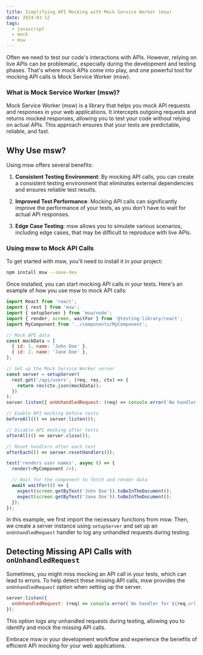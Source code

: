 ```yaml
---
title: Simplifying API Mocking with Mock Service Worker (msw)
date: 2024-03-12
tags:
  - javascript
  - mock
  - msw
---
```

Often we need to test our code's interactions with APIs. However, relying on live APIs can be problematic, especially during the development and testing phases. That's where mock APIs come into play, and one powerful tool for mocking API calls is Mock Service Worker (msw).

### What is Mock Service Worker (msw)?

Mock Service Worker (msw) is a library that helps you mock API requests and responses in your web applications. It intercepts outgoing requests and returns mocked responses, allowing you to test your code without relying on actual APIs. This approach ensures that your tests are predictable, reliable, and fast.

## Why Use msw?

Using msw offers several benefits:

1. **Consistent Testing Environment**: By mocking API calls, you can create a consistent testing environment that eliminates external dependencies and ensures reliable test results.

2. **Improved Test Performance**: Mocking API calls can significantly improve the performance of your tests, as you don't have to wait for actual API responses.

3. **Edge Case Testing**: msw allows you to simulate various scenarios, including edge cases, that may be difficult to reproduce with live APIs.

### Using msw to Mock API Calls

To get started with msw, you'll need to install it in your project:

```bash
npm install msw --save-dev
```

Once installed, you can start mocking API calls in your tests. Here's an example of how you use msw to mock API calls:

```javascript
import React from 'react';
import { rest } from 'msw';
import { setupServer } from 'msw/node';
import { render, screen, waitFor } from '@testing-library/react';
import MyComponent from '../components/MyComponent';

// Mock API data
const mockData = [
  { id: 1, name: 'John Doe' },
  { id: 2, name: 'Jane Doe' },
];

// Set up the Mock Service Worker server
const server = setupServer(
  rest.get('/api/users', (req, res, ctx) => {
    return res(ctx.json(mockData));
  })
);
server.listen({ onUnhandledRequest: (req) => console.error(`No handler for ${req.url.href}`), });

// Enable API mocking before tests
beforeAll(() => server.listen());

// Disable API mocking after tests
afterAll(() => server.close());

// Reset handlers after each test
afterEach(() => server.resetHandlers());

test('renders user names', async () => {
  render(<MyComponent />);

  // Wait for the component to fetch and render data
  await waitFor(() => {
    expect(screen.getByText('John Doe')).toBeInTheDocument();
    expect(screen.getByText('Jane Doe')).toBeInTheDocument();
  });
});
```

In this example, we first import the necessary functions from msw. Then, we create a server instance using `setupServer` and set up an `onUnhandledRequest` handler to log any unhandled requests during testing.

## Detecting Missing API Calls with `onUnhandledRequest`

Sometimes, you might miss mocking an API call in your tests, which can lead to errors. To help detect these missing API calls, msw provides the `onUnhandledRequest` option when setting up the server.

```javascript
server.listen({
  onUnhandledRequest: (req) => console.error(`No handler for ${req.url.href}`),
});
```

This option logs any unhandled requests during testing, allowing you to identify and mock the missing API calls.

Embrace msw in your development workflow and experience the benefits of efficient API mocking for your web applications.